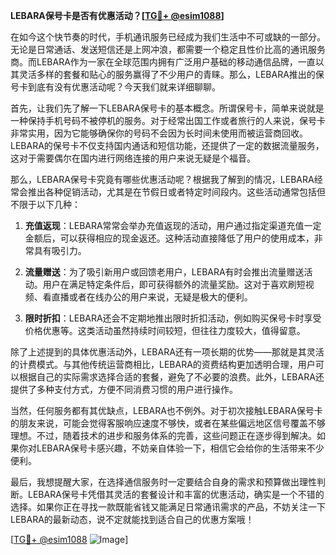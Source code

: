 **LEBARA保号卡是否有优惠活动？[[TG💪+ @esim1088](https://t.me/s/esim1088)]**

在如今这个快节奏的时代，手机通讯服务已经成为我们生活中不可或缺的一部分。无论是日常通话、发送短信还是上网冲浪，都需要一个稳定且性价比高的通讯服务商。而LEBARA作为一家在全球范围内拥有广泛用户基础的移动通信品牌，一直以其灵活多样的套餐和贴心的服务赢得了不少用户的青睐。那么，LEBARA推出的保号卡到底有没有优惠活动呢？今天我们就来详细聊聊。

首先，让我们先了解一下LEBARA保号卡的基本概念。所谓保号卡，简单来说就是一种保持手机号码不被停机的服务。对于经常出国工作或者旅行的人来说，保号卡非常实用，因为它能够确保你的号码不会因为长时间未使用而被运营商回收。LEBARA的保号卡不仅支持国内通话和短信功能，还提供了一定的数据流量服务，这对于需要偶尔在国内进行网络连接的用户来说无疑是个福音。

那么，LEBARA保号卡究竟有哪些优惠活动呢？根据我了解到的情况，LEBARA经常会推出各种促销活动，尤其是在节假日或者特定时间段内。这些活动通常包括但不限于以下几种：

1. **充值返现**：LEBARA常常会举办充值返现的活动，用户通过指定渠道充值一定金额后，可以获得相应的现金返还。这种活动直接降低了用户的使用成本，非常具有吸引力。

2. **流量赠送**：为了吸引新用户或回馈老用户，LEBARA有时会推出流量赠送活动。用户在满足特定条件后，即可获得额外的流量奖励。这对于喜欢刷短视频、看直播或者在线办公的用户来说，无疑是极大的便利。

3. **限时折扣**：LEBARA还会不定期地推出限时折扣活动，例如购买保号卡时享受价格优惠等。这类活动虽然持续时间较短，但往往力度较大，值得留意。

除了上述提到的具体优惠活动外，LEBARA还有一项长期的优势——那就是其灵活的计费模式。与其他传统运营商相比，LEBARA的资费结构更加透明合理，用户可以根据自己的实际需求选择合适的套餐，避免了不必要的浪费。此外，LEBARA还提供了多种支付方式，方便不同消费习惯的用户进行操作。

当然，任何服务都有其优缺点，LEBARA也不例外。对于初次接触LEBARA保号卡的朋友来说，可能会觉得客服响应速度不够快，或者在某些偏远地区信号覆盖不够理想。不过，随着技术的进步和服务体系的完善，这些问题正在逐步得到解决。如果你对LEBARA保号卡感兴趣，不妨亲自体验一下，相信它会给你的生活带来不少便利。

最后，我想提醒大家，在选择通信服务时一定要结合自身的需求和预算做出理性判断。LEBARA保号卡凭借其灵活的套餐设计和丰富的优惠活动，确实是一个不错的选择。如果你正在寻找一款既能省钱又能满足日常通讯需求的产品，不妨关注一下LEBARA的最新动态，说不定就能找到适合自己的优惠方案哦！

[[TG💪+ @esim1088](https://t.me/s/esim1088) ![Image](https://i.postimg.cc/4NQfJmqS/Snipaste-2025-05-13-00-14-12.png)]